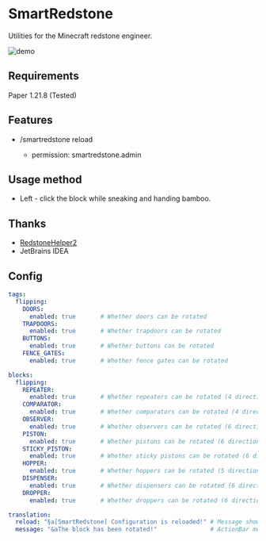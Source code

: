 # SmartRedstone
Utilities for the Minecraft redstone engineer.  

![demo](https://github.com/ZephyrBD/SmartRedstone/blob/master/demo/demo1.gif)

## Requirements
Paper 1.21.8 (Tested)

## Features
 - /smartredstone reload

   - permission: smartredstone.admin

## Usage method

- Left - click the block while sneaking and handing bamboo.

## Thanks

- [RedstoneHelper2](https://github.com/Ac1drainn/RedstoneHelper2)
- JetBrains IDEA

## Config

```yaml
tags:
  flipping:
    DOORS:
      enabled: true       # Whether doors can be rotated
    TRAPDOORS:
      enabled: true       # Whether trapdoors can be rotated
    BUTTONS:
      enabled: true       # Whether buttons can be rotated
    FENCE_GATES:
      enabled: true       # Whether fence gates can be rotated

blocks:
  flipping:
    REPEATER:
      enabled: true       # Whether repeaters can be rotated (4 directions)
    COMPARATOR:
      enabled: true       # Whether comparators can be rotated (4 directions)
    OBSERVER:
      enabled: true       # Whether observers can be rotated (6 directions)
    PISTON:
      enabled: true       # Whether pistons can be rotated (6 directions)
    STICKY_PISTON:
      enabled: true       # Whether sticky pistons can be rotated (6 directions)
    HOPPER:
      enabled: true       # Whether hoppers can be rotated (5 directions)
    DISPENSER:
      enabled: true       # Whether dispensers can be rotated (6 directions)
    DROPPER:
      enabled: true       # Whether droppers can be rotated (6 directions)

translation:
  reload: "§a[SmartRedstone] Configuration is reloaded!" # Message shown when using /smartredstone reload
  message: "&aThe block has been rotated!"               # ActionBar message when a block is rotated
```

